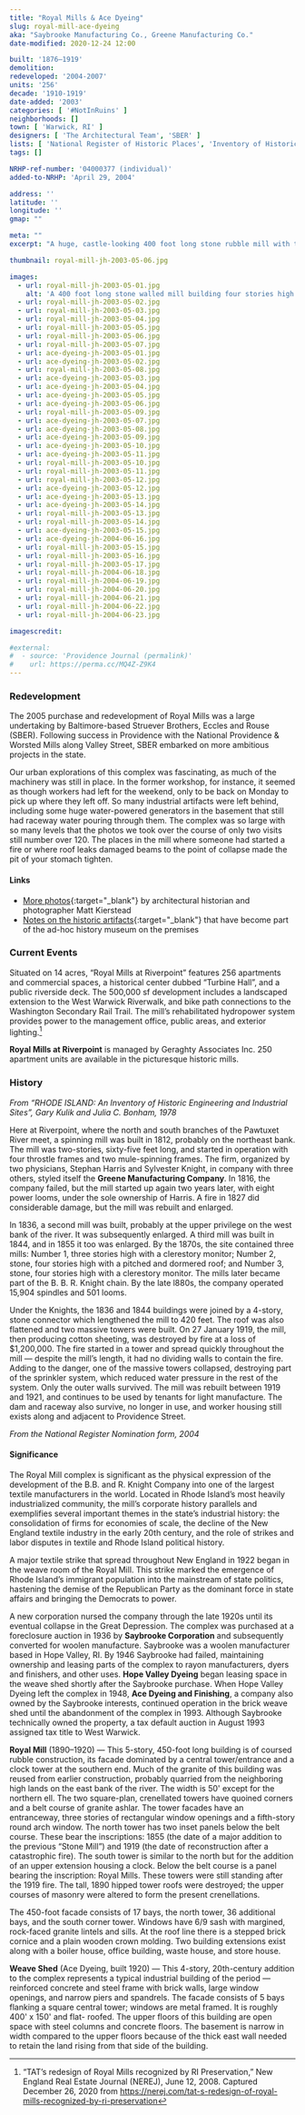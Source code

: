 ```yaml
---
title: "Royal Mills & Ace Dyeing"
slug: royal-mill-ace-dyeing
aka: "Saybrooke Manufacturing Co., Greene Manufacturing Co."
date-modified: 2020-12-24 12:00

built: '1876–1919'
demolition: 
redeveloped: '2004-2007'
units: '256'
decade: '1910-1919'
date-added: '2003'
categories: [ '#NotInRuins' ]
neighborhoods: []
town: [ 'Warwick, RI' ]
designers: [ 'The Architectural Team', 'SBER' ]
lists: [ 'National Register of Historic Places', 'Inventory of Historic Engineering & Industrial Sites 1978' ]
tags: []

NRHP-ref-number: '04000377 (individual)'
added-to-NRHP: 'April 29, 2004'

address: ''
latitude: ''
longitude: ''
gmap: ""

meta: ""
excerpt: "A huge, castle-looking 400 foot long stone rubble mill with two impressive towers joined to a more modern red brick mill on either side of a historically hard-working river"

thumbnail: royal-mill-jh-2003-05-06.jpg

images:
  - url: royal-mill-jh-2003-05-01.jpg
    alt: 'A 400 foot long stone walled mill building four stories high with impressive towers on two ends runs along Providence Street at a corner of the road where the Pawtucket River also runs. Across the river, just down from a dam, and connected by a 65 foot long truss bridge at the fourth story level, is a four-story red brick mill of relatively modern construction.'
  - url: royal-mill-jh-2003-05-02.jpg
  - url: royal-mill-jh-2003-05-03.jpg
  - url: royal-mill-jh-2003-05-04.jpg
  - url: royal-mill-jh-2003-05-05.jpg
  - url: royal-mill-jh-2003-05-06.jpg
  - url: royal-mill-jh-2003-05-07.jpg
  - url: ace-dyeing-jh-2003-05-01.jpg
  - url: ace-dyeing-jh-2003-05-02.jpg
  - url: royal-mill-jh-2003-05-08.jpg
  - url: ace-dyeing-jh-2003-05-03.jpg
  - url: ace-dyeing-jh-2003-05-04.jpg
  - url: ace-dyeing-jh-2003-05-05.jpg
  - url: ace-dyeing-jh-2003-05-06.jpg
  - url: royal-mill-jh-2003-05-09.jpg
  - url: ace-dyeing-jh-2003-05-07.jpg
  - url: ace-dyeing-jh-2003-05-08.jpg
  - url: ace-dyeing-jh-2003-05-09.jpg
  - url: ace-dyeing-jh-2003-05-10.jpg
  - url: ace-dyeing-jh-2003-05-11.jpg
  - url: royal-mill-jh-2003-05-10.jpg
  - url: royal-mill-jh-2003-05-11.jpg
  - url: royal-mill-jh-2003-05-12.jpg
  - url: ace-dyeing-jh-2003-05-12.jpg
  - url: ace-dyeing-jh-2003-05-13.jpg
  - url: ace-dyeing-jh-2003-05-14.jpg
  - url: royal-mill-jh-2003-05-13.jpg
  - url: royal-mill-jh-2003-05-14.jpg
  - url: ace-dyeing-jh-2003-05-15.jpg
  - url: ace-dyeing-jh-2004-06-16.jpg
  - url: royal-mill-jh-2003-05-15.jpg
  - url: royal-mill-jh-2003-05-16.jpg
  - url: royal-mill-jh-2003-05-17.jpg
  - url: royal-mill-jh-2004-06-18.jpg
  - url: royal-mill-jh-2004-06-19.jpg
  - url: royal-mill-jh-2004-06-20.jpg
  - url: royal-mill-jh-2004-06-21.jpg
  - url: royal-mill-jh-2004-06-22.jpg
  - url: royal-mill-jh-2004-06-23.jpg

imagescredit: 

#external:
#  - source: 'Providence Journal (permalink)'
#    url: https://perma.cc/MQ4Z-Z9K4
---
```


### Redevelopment

The 2005 purchase and redevelopment of Royal Mills was a large undertaking by Baltimore-based Struever Brothers, Eccles and Rouse (<span class="abbr">SBER</span>). Following success in Providence with the National Providence & Worsted Mills along Valley Street, <span class="abbr">SBER</span> embarked on more ambitious projects in the state. 

Our urban explorations of this complex was fascinating, as much of the machinery was still in place. In the former workshop, for instance, it seemed as though workers had left for the weekend, only to be back on Monday to pick up where they left off. So many industrial artifacts were left behind, including some huge water-powered generators in the basement that still had raceway water pouring through them. The complex was so large with so many levels that the photos we took over the course of only two visits still number over 120. The places in the mill where someone had started a fire or where roof leaks damaged beams to the point of collapse made the pit of your stomach tighten. 

#### Links

+ [More photos](//www.mattkierstead.com/royal-mills){:target="_blank"} by architectural historian and photographer Matt Kierstead
+ [Notes on the historic artifacts](//www.nps.gov/articles/royal-mills-ri.htm){:target="_blank"} that have become part of the ad-hoc history museum on the premises


### Current Events

Situated on 14 acres, “Royal Mills at Riverpoint” features 256 apartments and commercial spaces, a historical center dubbed “Turbine Hall”, and a public riverside deck. The 500,000 sf development includes a landscaped extension to the West Warwick Riverwalk, and bike path connections to the Washington Secondary Rail Trail. The mill’s rehabilitated hydropower system provides power to the management office, public areas, and exterior lighting.[^1]

**Royal Mills at Riverpoint** is managed by Geraghty Associates Inc. 250 apartment units are available in the picturesque historic mills. 

[^1]: “TAT’s redesign of Royal Mills recognized by RI Preservation,” New England Real Estate Journal (NEREJ), June 12, 2008. Captured December 26, 2020 from https://nerej.com/tat-s-redesign-of-royal-mills-recognized-by-ri-preservation


### History

_From “RHODE ISLAND: An Inventory of Historic Engineering and Industrial Sites”, Gary Kulik and Julia C. Bonham, 1978_

Here at Riverpoint, where the north and south branches of the Pawtuxet River meet, a spinning mill was built in 1812, probably on the northeast bank. The mill was two-stories, sixty-five feet long, and started in operation with four throstle frames and two mule-spinning frames. The firm, organized by two physicians, Stephan Harris and Sylvester Knight, in company with three others, styled itself the **Greene Manufacturing Company**. In 1816, the company failed, but the mill started up again two years later, with eight power looms, under the sole ownership of Harris. A fire in 1827 did considerable damage, but the mill was rebuilt and enlarged. 

In 1836, a second mill was built, probably at the upper privilege on the west bank of the river. It was subsequently enlarged. A third mill was built in 1844, and in 1855 it too was enlarged. By the 1870s, the site contained three mills: Number 1, three stories high with a clerestory monitor; Number 2, stone, four stories high with a pitched and dormered roof; and Number 3, stone, four stories high with a clerestory monitor. The mills later became part of the B. B. R. Knight chain.  By the late l880s, the company operated 15,904 spindles and 501 looms. 

Under the Knights, the 1836 and 1844 buildings were joined by a 4-story, stone connector
which lengthened the mill to 420 feet. The roof was also flattened and two massive towers were built. On 27 January 1919, the mill, then producing cotton sheeting, was destroyed by fire at a loss of $1,200,000. The fire started in a tower and spread quickly throughout the mill — despite the mill’s length, it had no dividing walls to contain the fire. Adding to the danger, one of the massive towers collapsed, destroying part of the sprinkler system, which reduced water pressure in the rest of the system. Only the outer walls survived. The mill was rebuilt between 1919 and 1921, and continues to be used by tenants for light manufacture. The dam and raceway also survive, no longer in use, and worker housing still exists along and adjacent to Providence Street.

_From the National Register Nomination form, 2004_

#### Significance

The Royal Mill complex is significant as the physical expression of the development of the B.B. and R. Knight Company into one of the largest textile manufacturers in the world. Located in Rhode Island’s most heavily industrialized community, the mill’s corporate history parallels and exemplifies several important themes in the state’s industrial history: the consolidation of firms for economies of scale, the decline of the New England textile industry in the early 20th century, and the role of strikes and labor disputes in textile and Rhode Island political history.

A major textile strike that spread throughout New England in 1922 began in the weave room of the Royal Mill. This strike marked the emergence of Rhode Island’s immigrant population into the mainstream of state politics, hastening the demise of the Republican Party as the dominant force in state affairs and bringing the Democrats to power.

A new corporation nursed the company through the late 1920s until its eventual collapse in the Great Depression. The complex was purchased at a foreclosure auction in 1936 by **Saybrooke Corporation** and subsequently converted for woolen manufacture. Saybrooke was a woolen manufacturer based in Hope Valley, RI. By 1946 Saybrooke had failed, maintaining ownership and leasing parts of the complex to rayon manufacturers, dyers and finishers, and other uses. **Hope Valley Dyeing** began leasing space in the weave shed shortly after the Saybrooke purchase. When Hope Valley Dyeing left the complex in 1948, **Ace Dyeing and Finishing**, a company also owned by the Saybrooke interests, continued operation in the brick weave shed until the abandonment of the complex in 1993. Although Saybrooke technically owned the property, a tax default auction in August 1993 assigned tax title to West Warwick. 

**Royal Mill** (1890–1920) — This 5-story, 450-foot long building is of coursed rubble construction, its facade dominated by a central tower/entrance and a clock tower at the southern end. Much of the granite of this building was reused from earlier construction, probably quarried from the neighboring high lands on the east bank of the river. The width is 50' except for the northern ell. The two square-plan, crenellated towers have quoined corners and a belt course of granite ashlar. The tower facades have an entranceway, three stories of rectangular window openings and a fifth-story round arch window. The north tower has two inset panels below the belt course. These bear the inscriptions: 1855 (the date of a major addition to the previous “Stone Mill”) and 1919 (the date of reconstruction after a catastrophic fire). The south tower is similar to the north but for the addition of an upper extension housing a clock. Below the belt course is a panel bearing the inscription: Royal Mills. These towers were still standing after the 1919 fire. The tall, 1890 hipped tower roofs were destroyed; the upper courses of masonry were altered to form the present crenellations.

The 450-foot facade consists of 17 bays, the north tower, 36 additional bays, and the south corner tower. Windows have 6/9 sash with margined, rock-faced granite lintels and sills. At the roof line there is a stepped brick cornice and a plain wooden crown molding. Two building extensions exist along with a boiler house, office building, waste house, and store house.

**Weave Shed** (Ace Dyeing, built 1920) — This 4-story, 20th-century addition to the complex represents a typical industrial building of the period — reinforced concrete and steel frame with brick walls, large window openings, and narrow piers and spandrels. The facade consists of 5 bays flanking a square central tower; windows are metal framed. It is roughly 400' x 150' and flat- roofed. The upper floors of this building are open space with steel columns and concrete floors. The basement is narrow in width compared to the upper floors because of the thick east wall needed to retain the land rising from that side of the building.
